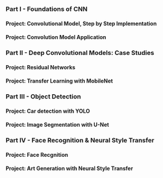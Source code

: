 ### Part I  - Foundations of CNN
#### Project: Convolutional Model, Step by Step Implementation
#### Project: Convolution Model Application

### Part II - Deep Convolutional Models: Case Studies
#### Project: Residual Networks
#### Project: Transfer Learning with MobileNet

### Part III - Object Detection
#### Project: Car detection with YOLO
#### Project: Image Segmentation with U-Net

### Part IV - Face Recognition & Neural Style Transfer
#### Project: Face Recgnition
#### Project: Art Generation with Neural Style Transfer
